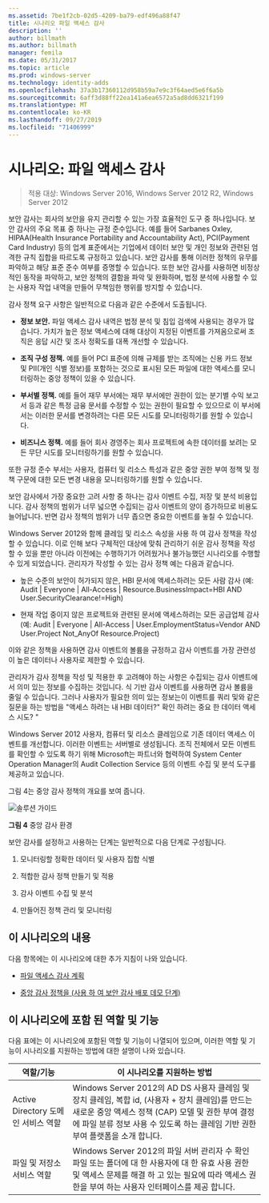 ```yaml
---
ms.assetid: 7be1f2cb-02d5-4209-ba79-edf496a88f47
title: 시나리오 파일 액세스 감사
description: ''
author: billmath
ms.author: billmath
manager: femila
ms.date: 05/31/2017
ms.topic: article
ms.prod: windows-server
ms.technology: identity-adds
ms.openlocfilehash: 37a3b17360112d958b59a7e9c3f64aed5e6f6a5b
ms.sourcegitcommit: 6aff3d88ff22ea141a6ea6572a5ad8dd6321f199
ms.translationtype: MT
ms.contentlocale: ko-KR
ms.lasthandoff: 09/27/2019
ms.locfileid: "71406999"
---
```

# <a name="scenario-file-access-auditing"></a>시나리오: 파일 액세스 감사

>적용 대상: Windows Server 2016, Windows Server 2012 R2, Windows Server 2012

보안 감사는 회사의 보안을 유지 관리할 수 있는 가장 효율적인 도구 중 하나입니다. 보안 감사의 주요 목표 중 하나는 규정 준수입니다. 예를 들어 Sarbanes Oxley, HIPAA(Health Insurance Portability and Accountability Act), PCI(Payment Card Industry) 등의 업계 표준에서는 기업에서 데이터 보안 및 개인 정보와 관련된 엄격한 규칙 집합을 따르도록 규정하고 있습니다. 보안 감사를 통해 이러한 정책의 유무를 파악하고 해당 표준 준수 여부를 증명할 수 있습니다. 또한 보안 감사를 사용하면 비정상적인 동작을 파악하고, 보안 정책의 결함을 파악 및 완화하며, 법정 분석에 사용할 수 있는 사용자 작업 내역을 만들어 무책임한 행위를 방지할 수 있습니다.  
  
감사 정책 요구 사항은 일반적으로 다음과 같은 수준에서 도출됩니다.  
  
-   **정보 보안.** 파일 액세스 감사 내역은 법정 분석 및 침입 검색에 사용되는 경우가 많습니다. 가치가 높은 정보 액세스에 대해 대상이 지정된 이벤트를 가져옴으로써 조직은 응답 시간 및 조사 정확도를 대폭 개선할 수 있습니다.  
  
-   **조직 구성 정책.** 예를 들어 PCI 표준에 의해 규제를 받는 조직에는 신용 카드 정보 및 PII(개인 식별 정보)를 포함하는 것으로 표시된 모든 파일에 대한 액세스를 모니터링하는 중앙 정책이 있을 수 있습니다.  
  
-   **부서별 정책.** 예를 들어 재무 부서에는 재무 부서에만 권한이 있는 분기별 수익 보고서 등과 같은 특정 금융 문서를 수정할 수 있는 권한이 필요할 수 있으므로 이 부서에서는 이러한 문서를 변경하려는 다른 모든 시도를 모니터링하기를 원할 수 있습니다.  
  
-   **비즈니스 정책.** 예를 들어 회사 경영주는 회사 프로젝트에 속한 데이터를 보려는 모든 무단 시도를 모니터링하기를 원할 수 있습니다.  
  
또한 규정 준수 부서는 사용자, 컴퓨터 및 리소스 특성과 같은 중앙 권한 부여 정책 및 정책 구문에 대한 모든 변경 내용을 모니터링하기를 원할 수 있습니다.  
  
보안 감사에서 가장 중요한 고려 사항 중 하나는 감사 이벤트 수집, 저장 및 분석 비용입니다. 감사 정책의 범위가 너무 넓으면 수집되는 감사 이벤트의 양이 증가하므로 비용도 늘어납니다. 반면 감사 정책의 범위가 너무 좁으면 중요한 이벤트를 놓칠 수 있습니다.  
  
Windows Server 2012와 함께 클레임 및 리소스 속성을 사용 하 여 감사 정책을 작성할 수 있습니다. 이로 인해 보다 구체적인 대상에 맞춰 관리하기 쉬운 감사 정책을 작성할 수 있을 뿐만 아니라 이전에는 수행하기가 어려웠거나 불가능했던 시나리오를 수행할 수 있게 되었습니다. 관리자가 작성할 수 있는 감사 정책 예는 다음과 같습니다.  
  
-   높은 수준의 보안이 허가되지 않은, HBI 문서에 액세스하려는 모든 사람 감사 (예: Audit | Everyone | All-Access | Resource.BusinessImpact=HBI AND User.SecurityClearance!=High)  
  
-   현재 작업 중이지 않은 프로젝트와 관련된 문서에 액세스하려는 모든 공급업체 감사 (예: Audit | Everyone | All-Access | User.EmploymentStatus=Vendor AND User.Project Not_AnyOf Resource.Project)  
  
이와 같은 정책을 사용하면 감사 이벤트의 볼륨을 규정하고 감사 이벤트를 가장 관련성이 높은 데이터나 사용자로 제한할 수 있습니다.  
  
관리자가 감사 정책을 작성 및 적용한 후 고려해야 하는 사항은 수집되는 감사 이벤트에서 의미 있는 정보를 수집하는 것입니다. 식 기반 감사 이벤트를 사용하면 감사 볼륨을 줄일 수 있습니다. 그러나 사용자가 필요한 의미 있는 정보는이 이벤트를 쿼리 및와 같은 질문을 하는 방법을 "액세스 하려는 내 HBI 데이터?" 확인 하려는 중요 한 데이터 액세스 시도? "  
  
 Windows Server 2012 사용자, 컴퓨터 및 리소스 클레임으로 기존 데이터 액세스 이벤트를 개선합니다. 이러한 이벤트는 서버별로 생성됩니다. 조직 전체에서 모든 이벤트를 확인할 수 있도록 하기 위해 Microsoft는 파트너와 협력하여 System Center Operation Manager의 Audit Collection Service 등의 이벤트 수집 및 분석 도구를 제공하고 있습니다.  
  
그림 4는 중앙 감사 정책의 개요를 보여 줍니다.  
  
![솔루션 가이드](media/Scenario--File-Access-Auditing/DynamicAccessControl_RevGuide_4.JPG)  
  
**그림 4** 중앙 감사 환경  
  
보안 감사를 설정하고 사용하는 단계는 일반적으로 다음 단계로 구성됩니다.  
  
1.  모니터링할 정확한 데이터 및 사용자 집합 식별  
  
2.  적합한 감사 정책 만들기 및 적용  
  
3.  감사 이벤트 수집 및 분석  
  
4.  만들어진 정책 관리 및 모니터링  
  
## <a name="in-this-scenario"></a>이 시나리오의 내용  
다음 항목에는 이 시나리오에 대한 추가 지침이 나와 있습니다.  
  
-   [파일 액세스 감사 계획](Plan-for-File-Access-Auditing.md)  
  
-   [중앙 감사 정책을 &#40;사용 하 여 보안 감사 배포 데모 단계&#41;](Deploy-Security-Auditing-with-Central-Audit-Policies--Demonstration-Steps-.md)  
  
## <a name="BKMK_NEW"></a>이 시나리오에 포함 된 역할 및 기능  
다음 표에는 이 시나리오에 포함된 역할 및 기능이 나열되어 있으며, 이러한 역할 및 기능이 시나리오를 지원하는 방법에 대한 설명이 나와 있습니다.  
  
|역할/기능|이 시나리오를 지원하는 방법|  
|-----------------|---------------------------------|  
|Active Directory 도메인 서비스 역할|Windows Server 2012의 AD DS 사용자 클레임 및 장치 클레임, 복합 id, (사용자 + 장치 클레임)를 만드는 새로운 중앙 액세스 정책 (CAP) 모델 및 권한 부여 결정에 파일 분류 정보 사용 수 있도록 하는 클레임 기반 권한 부여 플랫폼을 소개 합니다.|  
|파일 및 저장소 서비스 역할|Windows Server 2012의 파일 서버 관리자 수 확인 파일 또는 폴더에 대 한 사용자에 대 한 유효 사용 권한 및 액세스 문제를 해결 하 고 있는 필요에 따라 액세스 권한을 부여 하는 사용자 인터페이스를 제공 합니다.|  
  



